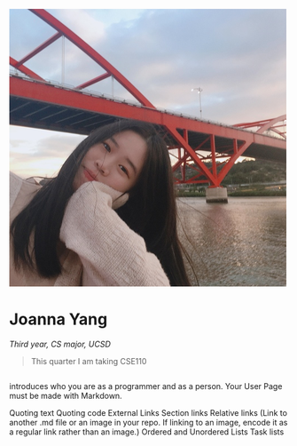 ![Picture](110MyPicture.png)

[Heading]: <>
# Joanna Yang
*Third year, CS major, UCSD*
> This quarter I am taking CSE110
```

```



introduces who you are as a programmer and as a person. Your User Page must be made with Markdown.

Quoting text
Quoting code
External Links
Section links
Relative links (Link to another .md file or an image in your repo. If linking to an image, encode it as a regular link rather than an image.)
Ordered and Unordered Lists
Task lists
